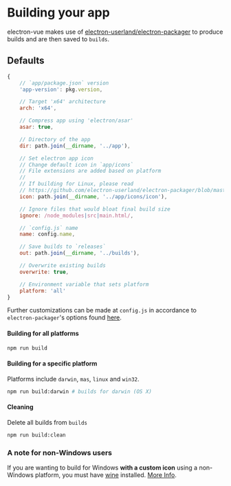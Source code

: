 # Building your app
 electron-vue makes use of [electron-userland/electron-packager](https://github.com/electron-userland/electron-packager) to produce builds and are then saved to `builds`.

## Defaults
```js
{
    // `app/package.json` version
    'app-version': pkg.version,

    // Target 'x64' architecture
    arch: 'x64',

    // Compress app using 'electron/asar'
    asar: true,

    // Directory of the app
    dir: path.join(__dirname, '../app'),

    // Set electron app icon
    // Change default icon in `app/icons`
    // File extensions are added based on platform
    //
    // If building for Linux, please read
    // https://github.com/electron-userland/electron-packager/blob/master/docs/api.md#icon
    icon: path.join(__dirname, '../app/icons/icon'),

    // Ignore files that would bloat final build size
    ignore: /node_modules|src|main.html/,

    // `config.js` name
    name: config.name,

    // Save builds to `releases`
    out: path.join(__dirname, '../builds'),

    // Overwrite existing builds
    overwrite: true,

    // Environment variable that sets platform
    platform: 'all'
}
  ```
 Further customizations can be made at `config.js` in accordance to `electron-packager`'s options found [here](https://github.com/electron-userland/electron-packager/blob/master/docs/api.md#options).


#### Building for all platforms
```bash
npm run build
```

#### Building for a specific platform
 Platforms include `darwin`, `mas`, `linux` and `win32`.
```bash
npm run build:darwin # builds for darwin (OS X)
```

#### Cleaning
 Delete all builds from `builds`
```bash
npm run build:clean
```

### A note for non-Windows users
If you are wanting to build for Windows **with a custom icon** using a non-Windows platform, you must have [wine](https://www.winehq.org/) installed. [More Info](https://github.com/electron-userland/electron-packager#building-windows-apps-from-non-windows-platforms).
